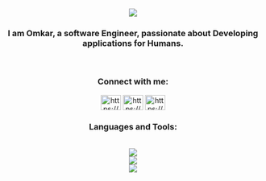 

<h1 align="center">
    <img src="https://readme-typing-svg.herokuapp.com/?font=Poppins&size=35&center=true&vCenter=true&color=FFD343&width=500&height=70&duration=4000&lines=Hi+There!+👋;+I'm+Omkar+Surve!;Python+Backend+Developer" />
</h1>


<h3 align="center">I am Omkar, a software Engineer, passionate about Developing applications for Humans.</h3>

<br/>


<h3 align="center">Connect with me:</h3>
<p align="center">
<a href="https://www.linkedin.com/in/omkarsurve-4a855a207/" target="blank"><img align="center" src="https://raw.githubusercontent.com/rahuldkjain/github-profile-readme-generator/master/src/images/icons/Social/linked-in-alt.svg" alt="https://www.linkedin.com/in/omkarsurve-4a855a207/" height="30" width="40" /></a>
    <a href="https://mail.google.com/mail/u/0/?fs=1&to=omkarsuhassurve@gmail.com&tf=cm" target="blank"><img align="center" src="https://www.svgrepo.com/show/303161/gmail-icon-logo.svg" alt="https://www.linkedin.com/in/omkarsurve-4a855a207/" height="30" width="40" /></a>
    <a href="https://www.hackerrank.com/profile/OmkarSurve07" target="blank"><img align="center" src="https://cdn4.iconfinder.com/data/icons/logos-and-brands/512/160_Hackerrank_logo_logos-512.png" alt="https://www.linkedin.com/in/omkarsurve-4a855a207/" height="30" width="40" /></a>
</p>

<h3 align="center">Languages and Tools:</h3>

 <div align="center">
     <br/><img src="https://skillicons.dev/icons?i=py,django,fastapi,flask,postgres,mongodb,react,nodejs,mui,html,css,md" /><br/>
    <img src="https://skillicons.dev/icons?i=git,docker,aws,selenium,anaconda,tensorflow" /><br>
    <img src="https://skillicons.dev/icons?i=vscode,postman,github,sentry" /></div>

